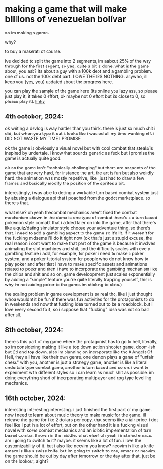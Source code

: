 # making a game that will make billions of venezuelan bolívar

so im making a game. 

why?

to buy a maserati of course. 

ive decided to split the game into 2 segments, im aabout 25% of the way through for the first segent, so yes, quite a bit is done. what is the game about, you ask?
its about a guy with a 100k debt and a gambling problem. one of us. not the 100k debt part. I OWE THE IRS NOTHING. anywho, ill keep you (yes, you) updated about the progress here. 

you can play the sample of the game here (its online you lazy ass, so please just play it, it takes 0 effort, ok maybe not 0 effort but its close to 0, so please play it): [linky](https://wheatgreaser.itch.io/spirits-and-such-consultancy)

## 4th october, 2024:
ok writing a devlog is way harder than you think. there is just so much shit i did, but when you type it out it looks like i wasted all my time wanking off. i DID NOT WASTE MY TIME I PROMISE.

ok the game is obviously a visual novel but with cool combat that steals/is inspired by undertale. i know that sounds generic as fuck but i promise the game is actually quite good. 

ok so the game isn't "technically challenging" but there are ascpects of the game that are very hard, for instance the art, the art is fun but also weirdly hard. the animation was mostly repetitive, like i just had to draw a few frames and basically modify the position of the sprites a bit. 

interestingly, i was able to desing a workable turn based combat system just by abusing a dialogue api that i poached from the godot marketplace. so there's that. 

what else? oh yeah thecombat mechanics aren't fixed the combat mechanism shown in the demo is one type of combat there's a a turn based pokemon style comabt that i added later on into the game, after that there's like a quiz/dating simulator style choose your adventure thing, so there's that. i need to add a gambling aspect to the game so it's lit. if it weren't for the fucking midsems i'll do it right now (ok that's just a stupid excuse, the real reason i dont want to make that part of the game is because it involves animating the slot machines and shit, and the difficulty scales with every gambling feature i add, for example, for poker i need to make a poker system, and a poker tutorial system for people who do not know how to play poker and after that i have to make specific assets and animations related to poekr and then i have to incorporate the gambling mechanism like the chips and shit and so on, game develoopment just scales exponentially by adding a "simple" feature you're quite literally trapping yourself, this is why im not adding poker to the game. im sticking to slots.)

the scaling problem in game development is so real tho, like i just thought whoa wouldnt it be fun if there was fun activities for the protagonists to do in weekends and now that fucking idea turned out to be a roadblock. but i love every second fo it, so i suppose that "fucking" idea was not so bad after all.

## 8th october, 2024:
there's this part of my game where the protagonist has to go to hell, literally, so im considering making it like a top down action shooter game. doom-ish but 2d and top down. also im planning on incroporate like the 8 Angels Of Hell, they all have like their own genre, one demon plays a game of "unfair chess" with you, another is just a strategy game, another is like a literal undertale type combat game, another is turn based and so on. i want to experiment with different styles so i can learn as much shit as possible. im doing everything short of incorporating multiplayer and rpg type levelling mechanics. 

## 16th october, 2024:
interesting interesting interesting. i just finished the first part of my game. now i need to learn about music theory to make music for the game. ill release the game for like 2 dollars per copy.
that seems like a fair price. i dot feel like i put in a lot of effort, but on the other hand it is a fucking visual novel with _some_ combat mechanics and an idiotic implementation of turn based combat thrown in the middle. what else? oh yeah i installed emacs. am i going to switch to it? maybe. it seems like a lot of fun. i love the customizability of it. but i also like neovim you know? neovim is like a knife emacs is like a swiss knife. but im going to switch to one, emacs or neovim. 
the game should be out by day after tomorrow. or the day after that.
just be on the lookout, aight?
